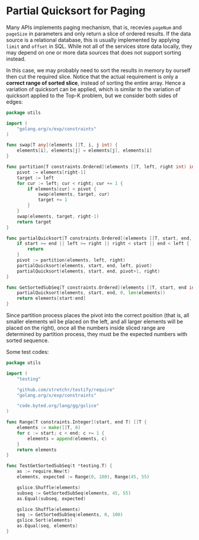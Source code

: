 # Partial Quicksort for Paging

Many APIs implements paging mechanism, that is, recevies `pageNum` and `pageSize` in parameters and only return a slice of ordered results. If the data source is a relational database, this is usually implemented by applying `limit` and `offset` in SQL. While not all of the services store data locally, they may depend on one or more data sources that does not support sorting instead.

In this case, we may probably need to sort the results in memory by ourself then cut the required slice. Notice that the actual requirement is only a **correct range of sorted slice**, instead of sorting the entire array. Hence a variation of quicksort can be applied, which is similar to the variation of quicksort applied to the Top-K problem, but we consider both sides of edges:

```go
package utils

import (
	"golang.org/x/exp/constraints"
)

func swap[T any](elements []T, i, j int) {
	elements[i], elements[j] = elements[j], elements[i]
}

func partition[T constraints.Ordered](elements []T, left, right int) int {
	pivot := elements[right-1]
	target := left
	for cur := left; cur < right; cur += 1 {
		if elements[cur] < pivot {
			swap(elements, target, cur)
			target += 1
		}
	}
	swap(elements, target, right-1)
	return target
}

func partialQuicksort[T constraints.Ordered](elements []T, start, end, left, right int) {
	if start >= end || left >= right || right < start || end < left {
		return
	}
	pivot := partition(elements, left, right)
	partialQuicksort(elements, start, end, left, pivot)
	partialQuicksort(elements, start, end, pivot+1, right)
}

func GetSortedSubSeq[T constraints.Ordered](elements []T, start, end int) []T {
	partialQuicksort(elements, start, end, 0, len(elements))
	return elements[start:end]
}

```

Since partition process places the pivot into the correct position (that is, all smaller elements wil be placed on the left, and all larger elements will be placed on the right), once all the numbers inside sliced range are determined by partition process, they must be the expected numbers with sorted sequence.

Some test codes:

```go
package utils

import (
	"testing"

	"github.com/stretchr/testify/require"
	"golang.org/x/exp/constraints"

	"code.byted.org/lang/gg/gslice"
)

func Range[T constraints.Integer](start, end T) []T {
	elements := make([]T, 0)
	for c := start; c < end; c += 1 {
		elements = append(elements, c)
	}
	return elements
}

func TestGetSortedSubSeq(t *testing.T) {
	as := require.New(t)
	elements, expected := Range(0, 100), Range(45, 55)

	gslice.Shuffle(elements)
	subseq := GetSortedSubSeq(elements, 45, 55)
	as.Equal(subseq, expected)

	gslice.Shuffle(elements)
	seq := GetSortedSubSeq(elements, 0, 100)
	gslice.Sort(elements)
	as.Equal(seq, elements)
}
```

